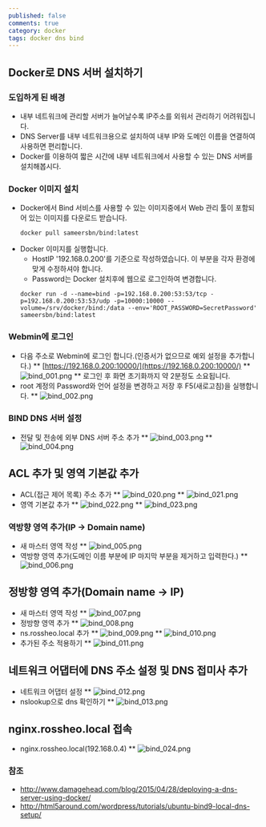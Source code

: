 ```yaml
---
published: false
comments: true
category: docker
tags: docker dns bind
---
```

## Docker로 DNS 서버 설치하기

### 도입하게 된 배경
* 내부 네트워크에 관리할 서버가 늘어날수록 IP주소를 외워서 관리하기 어려워집니다.
* DNS Server를 내부 네트워크용으로 설치하여 내부 IP와 도메인 이름을 연결하여 사용하면 편리합니다.
* Docker를 이용하여 짧은 시간에 내부 네트워크에서 사용할 수 있는 DNS 서버를 설치해봅시다.

### Docker 이미지 설치
* Docker에서 Bind 서비스를 사용할 수 있는 이미지중에서 Web 관리 툴이 포함되어 있는 이미지를 다운로드 받습니다.
	```
    docker pull sameersbn/bind:latest
    ```
* Docker 이미지를 실행합니다.
	* HostIP '192.168.0.200'를 기준으로 작성하였습니다. 이 부분을 각자 환경에 맞게 수정하셔야 합니다.
	* Password는 Docker 설치후에 웹으로 로그인하여 변경합니다.
	```
    docker run -d --name=bind -p=192.168.0.200:53:53/tcp -p=192.168.0.200:53:53/udp -p=10000:10000 --volume=/srv/docker/bind:/data --env='ROOT_PASSWORD=SecretPassword' sameersbn/bind:latest
    ```

### Webmin에 로그인
* 다음 주소로 Webmin에 로그인 합니다.(인증서가 없으므로 예외 설정을 추가합니다.)
** [https://192.168.0.200:10000/](https://192.168.0.200:10000/)
** ![bind_001.png]({{site.baseurl}}/_posts/bind_001.png)
** 로그인 후 화면 초기화까지 약 2분정도 소요됩니다.
* root 계정의 Password와 언어 설정을 변경하고 저장 후 F5(새로고침)을 실행합니다.
** ![bind_002.png]({{site.baseurl}}/_posts/bind_002.png)

### BIND DNS 서버 설정
* 전달 및 전송에 외부 DNS 서버 주소 추가
** ![bind_003.png]({{site.baseurl}}/_posts/bind_003.png)
** ![bind_004.png]({{site.baseurl}}/_posts/bind_004.png)

## ACL 추가 및 영역 기본값 추가
* ACL(접근 제어 목록) 주소 추가
** ![bind_020.png]({{site.baseurl}}/_posts/bind_020.png)
** ![bind_021.png]({{site.baseurl}}/_posts/bind_021.png)
* 영역 기본값 추가
** ![bind_022.png]({{site.baseurl}}/_posts/bind_022.png)
** ![bind_023.png]({{site.baseurl}}/_posts/bind_023.png)

### 역방향 영역 추가(IP -> Domain name)
* 새 마스터 영역 작성
** ![bind_005.png]({{site.baseurl}}/_posts/bind_005.png)
* 역방향 영역 추가(도메인 이름 부분에 IP 마지막 부분을 제거하고 입력한다.)
** ![bind_006.png]({{site.baseurl}}/_posts/bind_006.png)

## 정방향 영역 추가(Domain name -> IP)
* 새 마스터 영역 작성
** ![bind_007.png]({{site.baseurl}}/_posts/bind_007.png)
* 정방향 영역 추가
** ![bind_008.png]({{site.baseurl}}/_posts/bind_008.png)
* ns.rossheo.local 추가
** ![bind_009.png]({{site.baseurl}}/_posts/bind_009.png)
** ![bind_010.png]({{site.baseurl}}/_posts/bind_010.png)
* 추가된 주소 적용하기
** ![bind_011.png]({{site.baseurl}}/_posts/bind_011.png)

## 네트워크 어댑터에 DNS 주소 설정 및 DNS 접미사 추가
* 네트워크 어댑터 설정
** ![bind_012.png]({{site.baseurl}}/_posts/bind_012.png)
* nslookup으로 dns 확인하기
** ![bind_013.png]({{site.baseurl}}/_posts/bind_013.png)

## nginx.rossheo.local 접속
* nginx.rossheo.local(192.168.0.4)
** ![bind_024.png]({{site.baseurl}}/_posts/bind_024.png)


### 참조
* http://www.damagehead.com/blog/2015/04/28/deploying-a-dns-server-using-docker/
* http://html5around.com/wordpress/tutorials/ubuntu-bind9-local-dns-setup/

